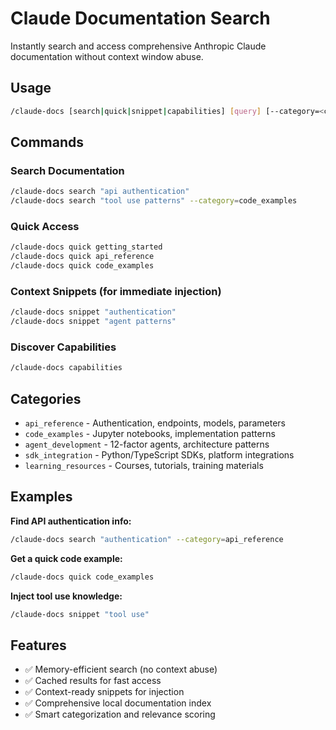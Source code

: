 # Claude Documentation Search

Instantly search and access comprehensive Anthropic Claude documentation without context window abuse.

## Usage

```bash
/claude-docs [search|quick|snippet|capabilities] [query] [--category=<category>]
```

## Commands

### Search Documentation
```bash
/claude-docs search "api authentication"
/claude-docs search "tool use patterns" --category=code_examples
```

### Quick Access
```bash
/claude-docs quick getting_started
/claude-docs quick api_reference
/claude-docs quick code_examples
```

### Context Snippets (for immediate injection)
```bash
/claude-docs snippet "authentication"
/claude-docs snippet "agent patterns"
```

### Discover Capabilities
```bash
/claude-docs capabilities
```

## Categories

- `api_reference` - Authentication, endpoints, models, parameters
- `code_examples` - Jupyter notebooks, implementation patterns  
- `agent_development` - 12-factor agents, architecture patterns
- `sdk_integration` - Python/TypeScript SDKs, platform integrations
- `learning_resources` - Courses, tutorials, training materials

## Examples

**Find API authentication info:**
```bash
/claude-docs search "authentication" --category=api_reference
```

**Get a quick code example:**
```bash
/claude-docs quick code_examples
```

**Inject tool use knowledge:**
```bash
/claude-docs snippet "tool use"
```

## Features

- ✅ Memory-efficient search (no context abuse)
- ✅ Cached results for fast access
- ✅ Context-ready snippets for injection
- ✅ Comprehensive local documentation index
- ✅ Smart categorization and relevance scoring